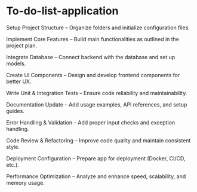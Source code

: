 # To-do-list-application

 Setup Project Structure – Organize folders and initialize configuration files.

 Implement Core Features – Build main functionalities as outlined in the project plan.

 Integrate Database – Connect backend with the database and set up models.

 Create UI Components – Design and develop frontend components for better UX.

 Write Unit & Integration Tests – Ensure code reliability and maintainability.

 Documentation Update – Add usage examples, API references, and setup guides.

 Error Handling & Validation – Add proper input checks and exception handling.

 Code Review & Refactoring – Improve code quality and maintain consistent style.

 Deployment Configuration – Prepare app for deployment (Docker, CI/CD, etc.).

 Performance Optimization – Analyze and enhance speed, scalability, and memory usage.

